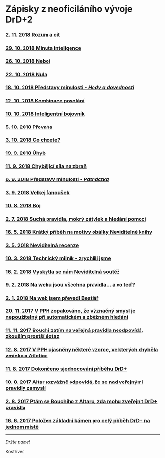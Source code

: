 # Zápisky z neoficiláního vývoje DrD+2

### [2. 11. 2018 Rozum a cit](clanky/2018-11-02-cit_pro_charisma.md)
### [29. 10. 2018 Minuta inteligence](clanky/2018-10-29-minuta_inteligence.md)
### [26. 10. 2018 Neboj](clanky/2018-10-26-neboj.md)
### [22. 10. 2018 Nula](clanky/2018-10-22-nula.md)
### [18. 10. 2018 Představy minulosti - *Hody a dovednosti*](clanky/2018-10-18-predstavy_minulosti_hody_a_dovednosti.md)
### [12. 10. 2018 Kombinace povolání](clanky/2018-10-12-kombinace_povolani.md)
### [10. 10. 2018 Inteligentní bojovník](clanky/2018-10-10-inteligentni_bojovnik.md)
### [5. 10. 2018 Převaha](clanky/2018-10-05-prevaha.md)
### [3. 10. 2018 Co chcete?](clanky/2018-10-03-co_chcete.md)
### [19. 9. 2018 Úhyb](clanky/2018-09-19-uhyb.md)
### [11. 9. 2018 Chybějící síla na zbraň](clanky/2018-09-11-chybejici_sila_na_zbran.md)
### [6. 9. 2018 Představy minulosti - *Patnáctka*](clanky/2018-09-06-predstavy_minulosti_patnactka.md)
### [3. 9. 2018 Velkej fanoušek](clanky/2018-09-03-velkej_fanousek.md)
### [10. 8. 2018 Boj](clanky/2018-08-10-boj.md)
### [2. 7. 2018 Suchá pravidla, mokrý zátylek a hledání pomoci](clanky/2018-07-02-sucha_pravidla_mokry_zatylek_a_hledani_pomoci.md)
### [16. 5. 2018 Krátký příběh na motivy obálky Neviditelné knihy](clanky/2018-05-16-kratky_pribeh_na_motivy_obalky_neviditelne_knihy.md)
### [3. 5. 2018 Neviditelná recenze](clanky/2018-05-03-neviditelna_recenze.md)
### [10. 3. 2018 Technický milník - zrychlili jsme](clanky/2018-03-10-technicky_milnik_zrychlili_jsme.md)
### [16. 2. 2018 Vyskytla se nám Neviditelná soutěž](clanky/2018-02-16-vyskytla_se_nam_neviditelna_soutez.md)
### [9. 2. 2018 Na webu jsou všechna pravidla... a co teď?](clanky/2018-02-09-na_webu_jsou_vsechna_pravidla_a_co_ted.md)
### [2. 1. 2018 Na web jsem převedl Bestiář](clanky/2018-01-02-na_web_jsem_prevedl_bestiar.md)
### [20. 11. 2017 V PPH zopakováno, že význačný smysl je nepoužitelný při automatickém a zběžném hledání](clanky/2017-11-20-v_pph_zopakovano_ze_vyznacny_smysl_je_nepouzitelny_pri_automatickem_a_zbeznem_hledani.md)
### [11. 11. 2017 Bouchi zatím na veřejná pravidla neodpovídá, zkouším prostší dotaz](clanky/2017-11-11-bouchi_zatim_na_verejna_pravidla_neodpovida_zkousim_prostsi_dotaz.md)
### [12. 8. 2017 V PPH ujasněny některé vzorce, ve kterých chyběla zmínka o Atletice](clanky/2017-08-12-v_pph_ujasneny_nektere_vzorce_ve_kterych_chybela_zminka_o_atletice.md)
### [11. 8. 2017 Dokončeno sjednocování příběhu DrD+](clanky/2017-08-11-dokonceno_sjednocovani_pribehu_drd.md)
### [10. 8. 2017 Altar rozvážně odpovídá, že se nad veřejnými pravidly zamyslí](clanky/2017-08-10-altar_rozvazne_odpovida_ze_se_nad_verejnymi_pravidly_zamysli.md)
### [2. 8. 2017 Ptám se Bouchiho z Altaru, zda mohu zveřejnit DrD+ pravidla](clanky/2017-08-02-ptam_se_bouchiho_z_altaru_zda_mohu_zverejnit_drd_pravidla.md)
### [16. 6. 2017 Položen základní kámen pro celý příběh DrD+ na jednom místě](clanky/2017-06-16-polozen_zakladni_kamen_pro_cely_pribeh_drd_na_jednom_miste.md)

---

*Držte palce!*

Kostřivec